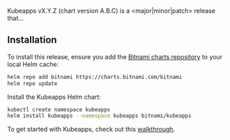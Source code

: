 Kubeapps vX.Y.Z (chart version A.B.C) is a <major|minor|patch> release that... <!-- ADD SUMMARY HERE -->

## Installation

To install this release, ensure you add the [Bitnami charts repository](https://github.com/bitnami/charts) to your local Helm cache:

```bash
helm repo add bitnami https://charts.bitnami.com/bitnami
helm repo update
```

Install the Kubeapps Helm chart:

```bash
kubectl create namespace kubeapps
helm install kubeapps --namespace kubeapps bitnami/kubeapps
```

To get started with Kubeapps, check out this [walkthrough](https://github.com/vmware-tanzu/kubeapps/blob/site-new/site/content/docs/latest/tutorials/getting-started.md).

<!-- CLICK ON THE "Auto-generate release notes" BUTTON -->
